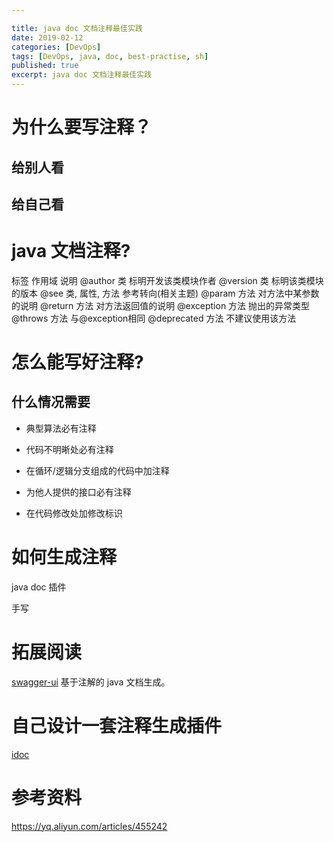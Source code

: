 ```yaml
---

title: java doc 文档注释最佳实践
date: 2019-02-12
categories: [DevOps]
tags: [DevOps, java, doc, best-practise, sh]
published: true
excerpt: java doc 文档注释最佳实践
---
```


# 为什么要写注释？

## 给别人看

## 给自己看

# java 文档注释?

标签	作用域	说明
@author	类	标明开发该类模块作者
@version	类	标明该类模块的版本
@see	类, 属性, 方法	参考转向(相关主题)
@param	方法	对方法中某参数的说明
@return	方法	对方法返回值的说明
@exception	方法	抛出的异常类型
@throws	方法	与@exception相同
@deprecated	方法	不建议使用该方法

# 怎么能写好注释?

## 什么情况需要

- 典型算法必有注释

- 代码不明晰处必有注释

- 在循环/逻辑分支组成的代码中加注释

- 为他人提供的接口必有注释

- 在代码修改处加修改标识

# 如何生成注释

java doc 插件

手写

# 拓展阅读

[swagger-ui](https://houbb.github.io/2016/12/22/swagger) 基于注解的 java 文档生成。

# 自己设计一套注释生成插件

[idoc](https://github.com/houbb/idoc)

# 参考资料 

https://yq.aliyun.com/articles/455242

